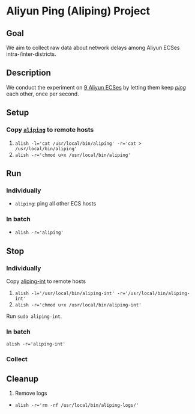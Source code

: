 # Aliyun Ping (Aliping) Project

## Goal
We aim to collect raw data about network delays among Aliyun ECSes intra-/inter-districts.

## Description
We conduct the experiment on [9 Aliyun ECSes](https://github.com/hengxin/aliyun-projects/blob/master/aliyun-ecs/aliyun-hosts) 
by letting them keep [*ping*](https://en.wikipedia.org/wiki/Ping_(networking_utility)) each other, once per second.

## Setup

### Copy [`aliping`](https://github.com/hengxin/aliyun-projects/blob/master/aliyun-scripts/aliping) to remote hosts 
1. `alish -l='cat /usr/local/bin/aliping' -r='cat > /usr/local/bin/aliping'`
2. `alish -r='chmod u+x /usr/local/bin/aliping'`

## Run

### Individually
- `aliping`: ping all other ECS hosts

### In batch
- `alish -r='aliping'`

## Stop

### Individually
Copy [aliping-int](https://github.com/hengxin/aliyun-projects/blob/master/aliyun-scripts/aliping-int) to remote hosts
1. `alish -l='/usr/local/bin/aliping-int' -r='/usr/local/bin/aliping-int'`
2. `alish -r='chmod u+x /usr/local/bin/aliping-int'`

Run `sudo aliping-int`.

### In batch
`alish -r='aliping-int'`

### Collect


## Cleanup
1. Remove logs
 - `alish -r='rm -rf /usr/local/bin/aliping-logs/'`
